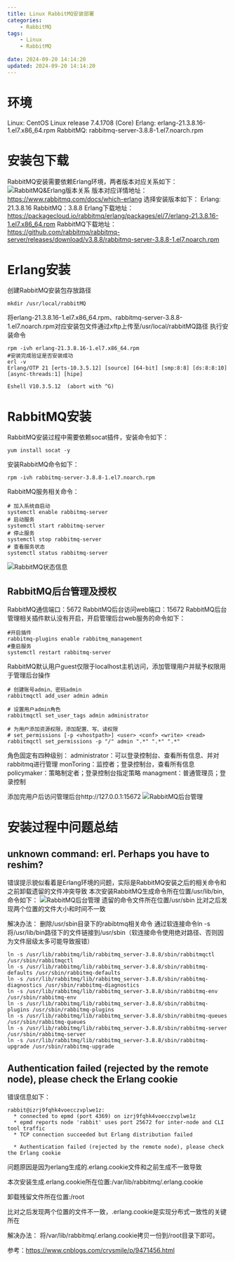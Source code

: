 ```yaml
---
title: Linux RabbitMQ安装部署
categories:
	- RabbitMQ
tags: 
	- Linux
	- RabbitMQ
	
date: 2024-09-20 14:14:20
updated: 2024-09-20 14:14:20
---
```

<!-- toc -->

# <span id="inline-blue">环境</span>

Linux: CentOS Linux release 7.4.1708 (Core) 
Erlang: erlang-21.3.8.16-1.el7.x86_64.rpm
RabbitMQ: rabbitmq-server-3.8.8-1.el7.noarch.rpm
# <span id="inline-blue">安装包下载</span>
RabbitMQ安装需要依赖Erlang环境，两者版本对应关系如下：
![RabbitMQ&Erlang版本关系](/images/RabbitMQ/RabbitMQ_20240920_001.png)
版本对应详情地址：https://www.rabbitmq.com/docs/which-erlang
选择安装版本如下：
Erlang: 21.3.8.16
RabbitMQ：3.8.8
Erlang下载地址：
https://packagecloud.io/rabbitmq/erlang/packages/el/7/erlang-21.3.8.16-1.el7.x86_64.rpm
RabbitMQ下载地址：
https://github.com/rabbitmq/rabbitmq-server/releases/download/v3.8.8/rabbitmq-server-3.8.8-1.el7.noarch.rpm

# <span id="inline-blue">Erlang安装</span>
创建RabbitMQ安装包存放路径
```shell
mkdir /usr/local/rabbitMQ
```
将erlang-21.3.8.16-1.el7.x86_64.rpm、rabbitmq-server-3.8.8-1.el7.noarch.rpm对应安装包文件通过xftp上传至/usr/local/rabbitMQ路径
执行安装命令
```shell
rpm -ivh erlang-21.3.8.16-1.el7.x86_64.rpm
#安装完成验证是否安装成功
erl -v
Erlang/OTP 21 [erts-10.3.5.12] [source] [64-bit] [smp:8:8] [ds:8:8:10] [async-threads:1] [hipe]

Eshell V10.3.5.12  (abort with ^G)
```

# <span id="inline-blue">RabbitMQ安装</span>

RabbitMQ安装过程中需要依赖socat插件，安装命令如下：
```shell
yum install socat -y
```
安装RabbitMQ命令如下：
```shell
rpm -ivh rabbitmq-server-3.8.8-1.el7.noarch.rpm
```

RabbitMQ服务相关命令：
```shell
# 加入系统自启动
systemctl enable rabbitmq-server
# 启动服务
systemctl start rabbitmq-server
# 停止服务
systemctl stop rabbitmq-server
# 查看服务状态
systemctl status rabbitmq-server
```
![RabbitMQ状态信息](/images/RabbitMQ/RabbitMQ_20240920_003.png)

## <span id="inline-blue">RabbitMQ后台管理及授权</span>

RabbitMQ通信端口：5672
RabbitMQ后台访问web端口：15672
RabbitMQ后台管理相关插件默认没有开启，开启管理后台web服务的命令如下：
```shell
#开启插件
rabbitmq-plugins enable rabbitmq_management
#重启服务
systemctl restart rabbitmq-server
```
RabbitMQ默认用户guest仅限于localhost主机访问，添加管理用户并赋予权限用于管理后台操作
```shell
# 创建账号admin、密码admin
rabbitmqctl add_user admin admin

# 设置用户admin角色
rabbitmqctl set_user_tags admin administrator

# 为用户添加资源权限，添加配置、写、读权限
# set_permissions [-p <vhostpath>] <user> <conf> <write> <read>
rabbitmqctl set_permissions -p "/" admin ".*" ".*" ".*"
```
角色固定有四种级别：
administrator：可以登录控制台、查看所有信息、并对rabbitmq进行管理
monToring：监控者；登录控制台，查看所有信息
policymaker：策略制定者；登录控制台指定策略
managment：普通管理员；登录控制

添加完用户后访问管理后台http://127.0.0.1:15672
![RabbitMQ后台管理](/images/RabbitMQ/RabbitMQ_20240920_003.png)

# <span id="inline-blue">安装过程中问题总结</span>

## <span id="inline-blue">unknown command: erl. Perhaps you have to reshim?</span>
错误提示貌似看着是Erlang环境的问题，实际是RabbitMQ安装之后的相关命令和之前卸载遗留的文件冲突导致
本次安装RabbitMQ生成命令所在位置/usr/lib/bin,命令如下：
![RabbitMQ后台管理](/images/RabbitMQ/RabbitMQ_20240920_004.png)
遗留的命令文件所在位置/usr/sbin
比对之后发现两个位置的文件大小和时间不一致

解决办法：
删除/usr/sbin目录下的rabibtmq相关命令
通过软连接命令ln -s 将/usr/lib/bin路径下的文件链接到/usr/sbin（软连接命令使用绝对路径、否则因为文件层级太多可能导致报错）
```shell
ln -s /usr/lib/rabbitmq/lib/rabbitmq_server-3.8.8/sbin/rabbitmqctl /usr/sbin/rabbitmqctl
ln -s /usr/lib/rabbitmq/lib/rabbitmq_server-3.8.8/sbin/rabbitmq-defaults /usr/sbin/rabbitmq-defaults
ln -s /usr/lib/rabbitmq/lib/rabbitmq_server-3.8.8/sbin/rabbitmq-diagnostics /usr/sbin/rabbitmq-diagnostics
ln -s /usr/lib/rabbitmq/lib/rabbitmq_server-3.8.8/sbin/rabbitmq-env /usr/sbin/rabbitmq-env
ln -s /usr/lib/rabbitmq/lib/rabbitmq_server-3.8.8/sbin/rabbitmq-plugins /usr/sbin/rabbitmq-plugins
ln -s /usr/lib/rabbitmq/lib/rabbitmq_server-3.8.8/sbin/rabbitmq-queues /usr/sbin/rabbitmq-queues
ln -s /usr/lib/rabbitmq/lib/rabbitmq_server-3.8.8/sbin/rabbitmq-server /usr/sbin/rabbitmq-server
ln -s /usr/lib/rabbitmq/lib/rabbitmq_server-3.8.8/sbin/rabbitmq-upgrade /usr/sbin/rabbitmq-upgrade
```
## <span id="inline-blue">Authentication failed (rejected by the remote node), please check the Erlang cookie</span>
错误信息如下：
```shell
rabbit@izrj9fqhk4voecczvplwe1z:
  * connected to epmd (port 4369) on izrj9fqhk4voecczvplwe1z
  * epmd reports node 'rabbit' uses port 25672 for inter-node and CLI tool traffic 
  * TCP connection succeeded but Erlang distribution failed 

  * Authentication failed (rejected by the remote node), please check the Erlang cookie
```
问题原因是因为erlang生成的.erlang.cookie文件和之前生成不一致导致

本次安装生成.erlang.cookie所在位置:/var/lib/rabbitmq/.erlang.cookie

卸载残留文件所在位置:/root

比对之后发现两个位置的文件不一致，.erlang.cookie是实现分布式一致性的关键所在

解决办法：
将/var/lib/rabbitmq/.erlang.cookie拷贝一份到/root目录下即可。

参考：https://www.cnblogs.com/crysmile/p/9471456.html
